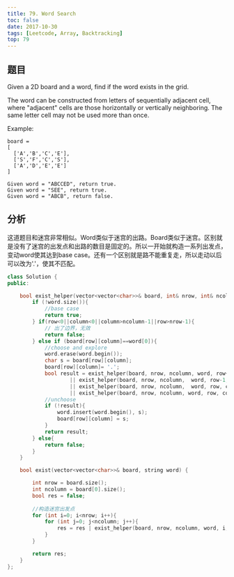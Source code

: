 ```yaml
---
title: 79. Word Search
toc: false
date: 2017-10-30
tags: [Leetcode, Array, Backtracking]
top: 79
---
```


## 题目


Given a 2D board and a word, find if the word exists in the grid.

The word can be constructed from letters of sequentially adjacent cell, where "adjacent" cells are those horizontally or vertically neighboring. The same letter cell may not be used more than once.

Example:

```
board =
[
  ['A','B','C','E'],
  ['S','F','C','S'],
  ['A','D','E','E']
]

Given word = "ABCCED", return true.
Given word = "SEE", return true.
Given word = "ABCB", return false.
```


## 分析

这道题目和迷宫非常相似。Word类似于迷宫的出路。Board类似于迷宫。区别就是没有了迷宫的出发点和出路的数目是固定的。所以一开始就构造一系列出发点，变动word使其达到base case。还有一个区别就是路不能重复走，所以走动以后可以改为'.'，使其不匹配。


```cpp
class Solution {
public:

    bool exist_helper(vector<vector<char>>& board, int& nrow, int& ncolumn, string& word,  int row, int column){
        if (!word.size()){
            //base case
            return true;
        } if(row<0||column<0||column>ncolumn-1||row>nrow-1){
            // 出了边界，无效
            return false;
        } else if (board[row][column]==word[0]){            
            //choose and explore
            word.erase(word.begin());
            char s = board[row][column];
            board[row][column]= '.';
            bool result = exist_helper(board, nrow, ncolumn, word, row+1, column)
                    || exist_helper(board, nrow, ncolumn,  word, row-1, column)
                    || exist_helper(board, nrow, ncolumn,  word, row, column+1)
                    || exist_helper(board, nrow, ncolumn, word, row, column-1);
            //unchoose
            if (!result){
                word.insert(word.begin(), s);
                board[row][column] = s;
            }
            return result;
        } else{
            return false;
        }
    }

    bool exist(vector<vector<char>>& board, string word) {

        int nrow = board.size();
        int ncolumn = board[0].size();
        bool res = false;
        
        //构造迷宫出发点
        for (int i=0; i<nrow; i++){
            for (int j=0; j<ncolumn; j++){
                res = res | exist_helper(board, nrow, ncolumn, word, i, j);
            }
        }

        return res;
    }
};
```



